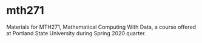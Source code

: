 # mth271
Materials for MTH271, Mathematical Computing With Data, a course offered at Portland State University during Spring 2020 quarter.
